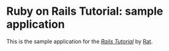 # Ruby on Rails Tutorial: sample application

This is the sample application for
the [*Rails Tutorial*](http://www.google.com/)
by [Rat](http://reddit.com/).

